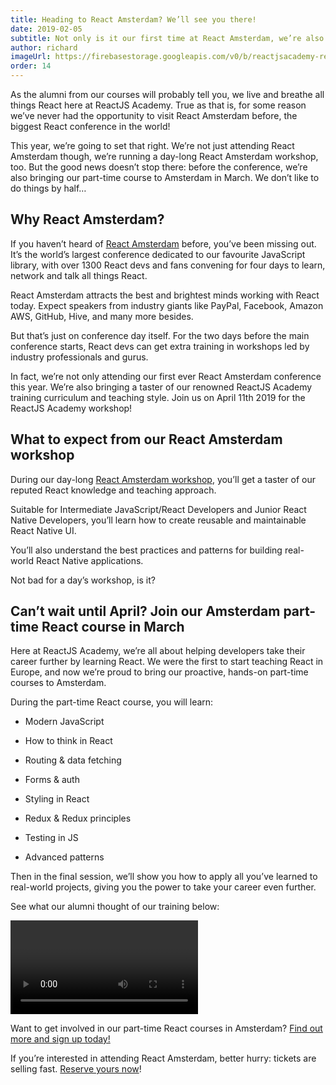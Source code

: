 ```yaml
---
title: Heading to React Amsterdam? We’ll see you there!
date: 2019-02-05
subtitle: Not only is it our first time at React Amsterdam, we’re also running our first part-time course in Amsterdam this March - and you’re invited!
author: richard
imageUrl: https://firebasestorage.googleapis.com/v0/b/reactjsacademy-react.appspot.com/o/blog%20post%20images%2Famsterdam.jpg?alt=media
order: 14
---
```


As the alumni from our courses will probably tell you, we live and breathe all things React here at ReactJS Academy. True as that is, for some reason we’ve never had the opportunity to visit React Amsterdam before, the biggest React conference in the world! 

This year, we’re going to set that right. We’re not just attending React Amsterdam though, we’re running a day-long React Amsterdam workshop, too. But the good news doesn’t stop there: before the conference, we’re also bringing our part-time course to Amsterdam in March. We don’t like to do things by half…

## Why React Amsterdam?

If you haven’t heard of [React Amsterdam](https://react.amsterdam/) before, you’ve been missing out. It’s the world’s largest conference dedicated to our favourite JavaScript library, with over 1300 React devs and fans convening for four days to learn, network and talk all things React. 

React Amsterdam attracts the best and brightest minds working with React today. Expect speakers from industry giants like PayPal, Facebook, Amazon AWS, GitHub, Hive, and many more besides. 

But that’s just on conference day itself. For the two days before the main conference starts, React devs can get extra training in workshops led by industry professionals and gurus. 

In fact, we’re not only attending our first ever React Amsterdam conference this year. We’re also bringing a taster of our renowned ReactJS Academy training curriculum and teaching style. Join us on April 11th 2019 for the ReactJS Academy workshop! 

## What to expect from our React Amsterdam workshop

During our day-long [React Amsterdam workshop](https://react.amsterdam/workshops#react-native), you’ll get a taster of our reputed React knowledge and teaching approach. 

Suitable for Intermediate JavaScript/React Developers and Junior React Native Developers, you’ll learn how to create reusable and maintainable React Native UI. 

You’ll also understand the best practices and patterns for building real-world React Native applications. 

Not bad for a day’s workshop, is it?

## Can’t wait until April? Join our Amsterdam part-time React course in March

Here at ReactJS Academy, we’re all about helping developers take their career further by learning React. We were the first to start teaching React in Europe, and now we’re proud to bring our proactive, hands-on part-time courses to Amsterdam.

During the part-time React course, you will learn:

* Modern JavaScript

* How to think in React

* Routing & data fetching

* Forms & auth

* Styling in React

* Redux & Redux principles

* Testing in JS

* Advanced patterns

Then in the final session, we’ll show you how to apply all you’ve learned to real-world projects, giving you the power to take your career even further.

See what our alumni thought of our training below:

<video youtube-id="E_4eQQHjc7A"></video>

Want to get involved in our part-time React courses in Amsterdam? [Find out more and sign up today!](/react-redux-training-amsterdam/)

If you’re interested in attending React Amsterdam, better hurry: tickets are selling fast. [Reserve yours now](https://www.eventbrite.com/e/react-amsterdam-conference-2019-tickets-51631771017)!
